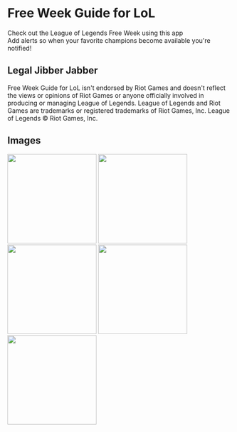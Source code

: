 # Free Week Guide for LoL

Check out the League of Legends Free Week using this app<br>
Add alerts so when your favorite champions become available you're notified!

## Legal Jibber Jabber

Free Week Guide for LoL isn't endorsed by Riot Games and doesn't reflect the views or opinions of Riot Games or anyone officially involved in producing or managing League of Legends. League of Legends and Riot Games are trademarks or registered trademarks of Riot Games, Inc. League of Legends © Riot Games, Inc.

## Images

<img width="200px" src="http://i.imgur.com/oAMUFKW.png">
<img width="200px" src="http://i.imgur.com/D2sIPH4.png">
<img width="200px" src="http://i.imgur.com/8yBwcDw.png">
<img width="200px" src="http://i.imgur.com/jSjyQWe.png">
<img width="200px" src="http://i.imgur.com/QBKR0vJ.png">
